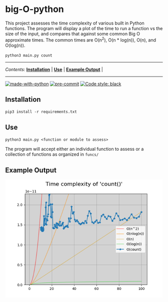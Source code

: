 # big-O-python
This project assesses the time complexity of various built in Python functions. The program will display a plot of the time to run a function vs the size of the input, and compares that against some common Big O approximate times. The common times are O(n<sup>2</sup>), O(n * log(n)), O(n), and O(log(n)).

`python3 main.py count`

---

_Contents:_
**[Installation](#installation)** |
**[Use](#use)** |
**[Example Output](#example-output)** |

---

[![made-with-python](https://img.shields.io/badge/Made%20with-Python-1f425f.svg)](https://www.python.org/)
[![pre-commit](https://img.shields.io/badge/pre--commit-enabled-brightgreen?logo=pre-commit&logoColor=white)](https://github.com/pre-commit/pre-commit)
[![Code style: black](https://img.shields.io/badge/code%20style-black-000000.svg)](https://github.com/psf/black)


## Installation
`pip3 install -r requirements.txt`

## Use
`python3 main.py <function or module to assess>`

The program will accept either an individual function to assess or a collection of functions as organized in `funcs/`

## Example Output
![alt text](images/count.png)
